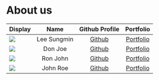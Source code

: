 # About us

| Display                                                                                 |    Name     |              Github Profile              |              Portfolio               |
|-----------------------------------------------------------------------------------------|:-----------:|:----------------------------------------:|:------------------------------------:|
| ![](https://drive.google.com/file/d/1US5foLOzdSY_DOrzFOHrxK43M4V8U7g1/view?usp=sharing) | Lee Sungmin | [Github](https://github.com/woodenclock) | [Portfolio](docs/team/leesungmin.md) |
| ![](https://via.placeholder.com/100.png?text=Photo)                                     |   Don Joe   |      [Github](https://github.com/)       |  [Portfolio](docs/team/johndoe.md)   |
| ![](https://via.placeholder.com/100.png?text=Photo)                                     |  Ron John   |      [Github](https://github.com/)       |  [Portfolio](docs/team/johndoe.md)   |
| ![](https://via.placeholder.com/100.png?text=Photo)                                     |  John Roe   |      [Github](https://github.com/)       |  [Portfolio](docs/team/johndoe.md)   |